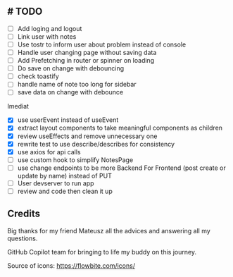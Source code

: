 ## \# TODO

- [ ]  Add loging and logout
- [ ]  Link user with notes
- [ ]  Use tostr to inform user about problem instead of console
- [ ]  Handle user changing page without saving data
- [ ] Add Prefetching in router or spinner on loading
- [ ] Do save on change with debouncing
- [ ] check toastify
- [ ] handle name of note too long for sidebar
- [ ] save data on change with debounce

Imediat
- [x] use userEvent instead of useEvent
- [x] extract layout components to take meaningful components as children
- [x] review useEffects and remove unnecessary one
- [x] rewrite test to use describe/describes for consistency
- [x] use axios for api calls
- [ ] use custom hook to simplify NotesPage
- [ ] use change endpoints to be more Backend For Frontend (post create or update by name) instead of PUT
- [ ] User devserver to run app
- [ ] review and code then clean it up

## Credits
Big thanks for my friend Mateusz all the advices and answering all my questions.

GitHub Copilot team for bringing to life my buddy on this journey. 

Source of icons: https://flowbite.com/icons/